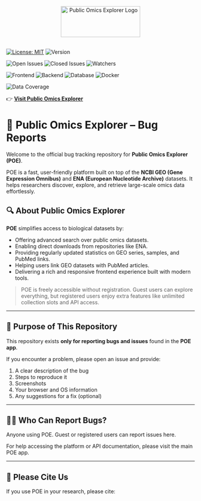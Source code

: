 <div align="center">
  <img width="212" height="83" alt="Public Omics Explorer Logo" src="https://github.com/user-attachments/assets/8aac7b58-7fd2-4a02-9062-1c24ea0abbb9" />
</div>

<br>

[![License: MIT](https://img.shields.io/badge/License-MIT-green.svg)](https://opensource.org/licenses/MIT)
![Version](https://img.shields.io/badge/version-1.0.0-blue)

![Open Issues](https://img.shields.io/github/issues-raw/DimitrisGrig/POE)
![Closed Issues](https://img.shields.io/github/issues-closed/DimitrisGrig/POE)
![Watchers](https://img.shields.io/github/watchers/DimitrisGrig/POE?style=social)

![Frontend](https://img.shields.io/badge/frontend-React-blue)
![Backend](https://img.shields.io/badge/backend-FastAPI-green)
![Database](https://img.shields.io/badge/database-PostgreSQL-blue)
![Docker](https://img.shields.io/badge/container-Docker-blue)

![Data Coverage](https://img.shields.io/badge/geo--pubmed_coverage-77%25-purple)


👉 **[Visit Public Omics Explorer](http://195.134.65.149:4000)**


# 🐛 Public Omics Explorer – Bug Reports

Welcome to the official bug tracking repository for **Public Omics Explorer (POE)**.

POE is a fast, user-friendly platform built on top of the **NCBI GEO (Gene Expression Omnibus)** and **ENA (European Nucleotide Archive)** datasets. It helps researchers discover, explore, and retrieve large-scale omics data effortlessly.

## 🔍 About Public Omics Explorer

**POE** simplifies access to biological datasets by:

- Offering advanced search over public omics datasets.
- Enabling direct downloads from repositories like ENA.
- Providing regularly updated statistics on GEO series, samples, and PubMed links.
- Helping users link GEO datasets with PubMed articles.
- Delivering a rich and responsive frontend experience built with modern tools.


> POE is freely accessible without registration. Guest users can explore everything, but registered users enjoy extra features like unlimited collection slots and API access.

---

## 🧩 Purpose of This Repository

This repository exists **only for reporting bugs and issues** found in the **POE app**.

If you encounter a problem, please open an issue and provide:

1. A clear description of the bug
2. Steps to reproduce it
3. Screenshots
4. Your browser and OS information
5. Any suggestions for a fix (optional)

---


## 🙋‍♀️ Who Can Report Bugs?

Anyone using POE. Guest or registered users can report issues here.

For help accessing the platform or API documentation, please visit the main POE app.

---

## 🙏 Please Cite Us

If you use POE in your research, please cite:

